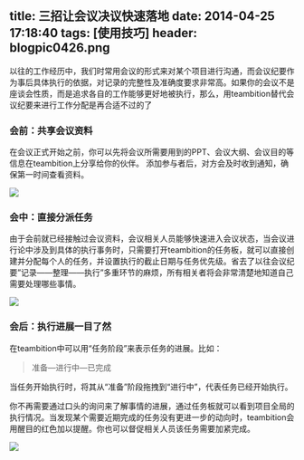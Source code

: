 title: 三招让会议决议快速落地
date: 2014-04-25 17:18:40
tags: [使用技巧]
header: blogpic0426.png
---
以往的工作经历中，我们时常用会议的形式来对某个项目进行沟通，而会议纪要作为事后具体执行的依据，对记录的完整性及准确度要求非常高。如果你的会议不是座谈会性质，而是追求各自的工作能够更好地被执行，那么，用teambition替代会议纪要来进行工作分配是再合适不过的了

### 会前：共享会议资料

在会议正式开始之前，你可以先将会议所需要用到的PPT、会议大纲、会议目的等信息在teambition上分享给你的伙伴。 添加参与者后，对方会及时收到通知，确保第一时间查看资料。

![](/blog/image/13984175598131.png)

### 会中：直接分派任务

由于会前就已经接触过会议资料，会议相关人员能够快速进入会议状态，当会议进行论中涉及到具体的执行事务时，只需要打开teambition的任务板，就可以直接创建并分配每个人的任务，并设置执行的截止日期与任务优先级。省去了以往会议纪要”记录——整理——执行”多重环节的麻烦，所有相关者将会非常清楚地知道自己需要处理哪些事情。

![](/blog/image/13984175817742.png)

### 会后：执行进展一目了然

在teambition中可以用“任务阶段”来表示任务的进展。比如：

> 准备—进行中—已完成


当任务开始执行时，将其从“准备”阶段拖拽到“进行中”，代表任务已经开始执行。

你不再需要通过口头的询问来了解事情的进展，通过任务板就可以看到项目全局的执行情况。当发现某个需要近期完成的任务没有更进一步的动向时，teambition会用醒目的红色加以提醒。你也可以督促相关人员该任务需要加紧完成。

![](/blog/image/13984176675443.png)